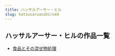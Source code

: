 ```yaml
---
title: ハッサルアーサー・ヒル
slug: hatsusaruasahiru44
---
```


## ハッサルアーサー・ヒルの作品一覧

- [食品とその混ぜ物処理](shipintosonohunzewuchulie9)
